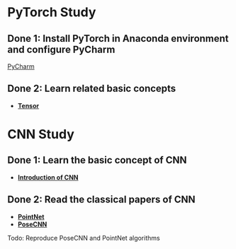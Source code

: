 # PyTorch Study

## Done 1: Install PyTorch in Anaconda environment and configure PyCharm
[PyCharm](https://github.com/Dr-Cui-s-2024-summer-FURP/Jing-Xu-Weekly-report/blob/main/PyTorch_Note/Introduction.md)

## Done 2: Learn related basic concepts
- **[Tensor](https://github.com/Dr-Cui-s-2024-summer-FURP/Jing-Xu-Weekly-report/blob/main/PyTorch_Note/Tensor_intro.ipynb)**

# CNN Study

## Done 1: Learn the basic concept of CNN
- **[Introduction of CNN]()**

## Done 2: Read the classical papers of CNN
- **[PointNet](https://github.com/Dr-Cui-s-2024-summer-FURP/Jing-Xu-Weekly-report/blob/main/CNN_Note/PointNet.ipynb)**
- **[PoseCNN](https://github.com/Dr-Cui-s-2024-summer-FURP/Jing-Xu-Weekly-report/blob/main/CNN_Note/PoseCNN_review.ipynb)**

Todo: Reproduce PoseCNN and PointNet algorithms

